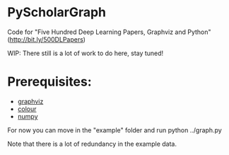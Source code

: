# PyScholarGraph
Code for "Five Hundred Deep Learning Papers, Graphviz and Python" (http://bit.ly/500DLPapers)

WIP: There still is a lot of work to do here, stay tuned!

# Prerequisites:

- [graphviz](https://pypi.python.org/pypi/graphviz)
- [colour](https://pypi.python.org/pypi/colour)
- [numpy](https://pypi.python.org/pypi/numpy)

For now you can move in the "example" folder and run python ../graph.py

Note that there is a lot of redundancy in the example data.